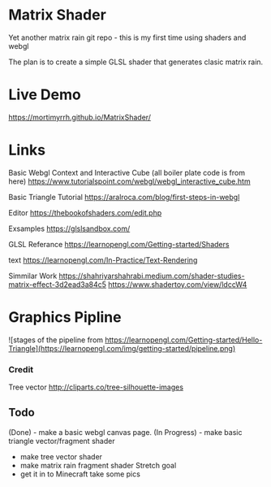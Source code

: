 # Matrix Shader
Yet another matrix rain git repo - this is my first time using shaders and webgl

The plan is to create a simple GLSL shader that generates clasic matrix rain.


# Live Demo
https://mortimyrrh.github.io/MatrixShader/


# Links
Basic Webgl Context and Interactive Cube (all boiler plate code is from here)
https://www.tutorialspoint.com/webgl/webgl_interactive_cube.htm

Basic Triangle Tutorial
https://aralroca.com/blog/first-steps-in-webgl

Editor
https://thebookofshaders.com/edit.php

Exsamples
https://glslsandbox.com/

GLSL Referance
https://learnopengl.com/Getting-started/Shaders

text
https://learnopengl.com/In-Practice/Text-Rendering

Simmilar Work
https://shahriyarshahrabi.medium.com/shader-studies-matrix-effect-3d2ead3a84c5
https://www.shadertoy.com/view/ldccW4


# Graphics Pipline
![stages of the pipeline from https://learnopengl.com/Getting-started/Hello-Triangle](https://learnopengl.com/img/getting-started/pipeline.png)


### Credit
Tree vector
http://cliparts.co/tree-silhouette-images

## Todo
(Done) - make a basic webgl canvas page.
(In Progress) - make basic triangle vector/fragment shader
- make tree vector shader
- make matrix rain fragment shader
Stretch goal
- get it in to Minecraft take some pics
